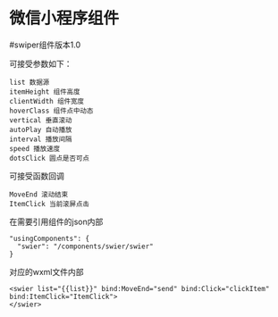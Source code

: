 # 微信小程序组件
#swiper组件版本1.0

可接受参数如下：

    list 数据源
    itemHeight 组件高度
    clientWidth 组件宽度
    hoverClass 组件点中动态
    vertical 垂直滚动
    autoPlay 自动播放
    interval 播放间隔
    speed 播放速度
    dotsClick 圆点是否可点


可接受函数回调

    MoveEnd 滚动结束
    ItemClick 当前滚屏点击

在需要引用组件的json内部

    "usingComponents": {
      "swier": "/components/swier/swier"
    }
    
 对应的wxml文件内部
 
    <swier list="{{list}}" bind:MoveEnd="send" bind:Click="clickItem" bind:ItemClick="ItemClick">
    </swier>
 
